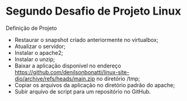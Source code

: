 #  Segundo Desafio de Projeto Linux

Definição de Projeto

- Restaurar o snapshot criado anteriormente no virtualbox;
- Atualizar o servidor;
- Instalar o apache2;
- Instalar o unzip;
- Baixar a aplicação disponível no endereço
   https://github.com/denilsonbonatti/linux-site-dio/archive/refs/heads/main.zip 
   no diretório /tmp;
- Copiar os arquivos da aplicação no diretório padrão do apache;
- Subir arquivo de script para um repositório no GitHub.
